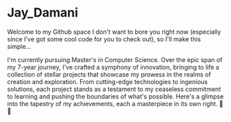 # Jay_Damani
Welcome to my Github space
I don't want to bore you right now (especially since I've got some cool code for you to check out), so I'll make this simple...

I'm currently pursuing Master's in Computer Science. 
Over the epic span of my 7-year journey, I've crafted a symphony of innovation, bringing to life a collection of stellar projects that showcase my prowess in the realms of creation and exploration. From cutting-edge technologies to ingenious solutions, each project stands as a testament to my ceaseless commitment to learning and pushing the boundaries of what's possible. Here's a glimpse into the tapestry of my achievements, each a masterpiece in its own right. 🚀✨




